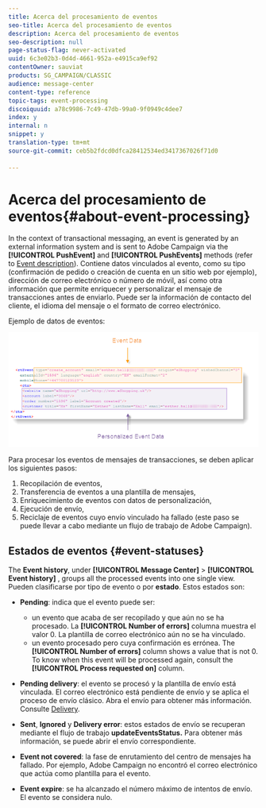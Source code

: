 ```yaml
---
title: Acerca del procesamiento de eventos
seo-title: Acerca del procesamiento de eventos
description: Acerca del procesamiento de eventos
seo-description: null
page-status-flag: never-activated
uuid: 6c3e02b3-0d4d-4661-952a-e4915ca9ef92
contentOwner: sauviat
products: SG_CAMPAIGN/CLASSIC
audience: message-center
content-type: reference
topic-tags: event-processing
discoiquuid: a78c9986-7c49-47db-99a0-9f0949c4dee7
index: y
internal: n
snippet: y
translation-type: tm+mt
source-git-commit: ceb5b2fdcd0dfca28412534ed3417367026f71d0

---
```



# Acerca del procesamiento de eventos{#about-event-processing}

In the context of transactional messaging, an event is generated by an external information system and is sent to Adobe Campaign via the **[!UICONTROL PushEvent]** and **[!UICONTROL PushEvents]** methods (refer to [Event description](../../message-center/using/event-description.md)). Contiene datos vinculados al evento, como su tipo (confirmación de pedido o creación de cuenta en un sitio web por ejemplo), dirección de correo electrónico o número de móvil, así como otra información que permite enriquecer y personalizar el mensaje de transacciones antes de enviarlo. Puede ser la información de contacto del cliente, el idioma del mensaje o el formato de correo electrónico.

Ejemplo de datos de eventos:

![](assets/messagecenter_events_request_001.png)

Para procesar los eventos de mensajes de transacciones, se deben aplicar los siguientes pasos:

1. Recopilación de eventos,
1. Transferencia de eventos a una plantilla de mensajes,
1. Enriquecimiento de eventos con datos de personalización,
1. Ejecución de envío,
1. Reciclaje de eventos cuyo envío vinculado ha fallado (este paso se puede llevar a cabo mediante un flujo de trabajo de Adobe Campaign).

## Estados de eventos {#event-statuses}

The **Event history**, under **[!UICONTROL Message Center]** > **[!UICONTROL Event history]** , groups all the processed events into one single view. Pueden clasificarse por tipo de evento o por **estado**. Estos estados son:

* **Pending**: indica que el evento puede ser:

   * un evento que acaba de ser recopilado y que aún no se ha procesado. La **[!UICONTROL Number of errors]** columna muestra el valor 0. La plantilla de correo electrónico aún no se ha vinculado.
   * un evento procesado pero cuya confirmación es errónea. The **[!UICONTROL Number of errors]** column shows a value that is not 0. To know when this event will be processed again, consult the **[!UICONTROL Process requested on]** column.

* **Pending delivery**: el evento se procesó y la plantilla de envío está vinculada. El correo electrónico está pendiente de envío y se aplica el proceso de envío clásico. Abra el envío para obtener más información. Consulte [Delivery](../../delivery/using/about-message-tracking.md).
* **Sent**, **Ignored** y **Delivery error**: estos estados de envío se recuperan mediante el flujo de trabajo **updateEventsStatus.** Para obtener más información, se puede abrir el envío correspondiente.
* **Event not covered**: la fase de enrutamiento del centro de mensajes ha fallado. Por ejemplo, Adobe Campaign no encontró el correo electrónico que actúa como plantilla para el evento.
* **Event expire**: se ha alcanzado el número máximo de intentos de envío. El evento se considera nulo.

